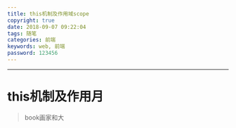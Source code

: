 ```yaml
---
title: this机制及作用域scope
copyright: true
date: 2018-09-07 09:22:04
tags: 随笔
categories: 前端
keywords: web, 前端
password: 123456
---
```


----

# this机制及作用月
> book画家和大